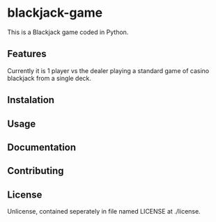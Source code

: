 # blackjack-game
This is a Blackjack game coded in Python.

## Features
Currently it is 1 player vs the dealer playing a standard game of casino blackjack from a single deck.

## Instalation

## Usage

## Documentation

## Contributing

## License
Unlicense, contained seperately in file named LICENSE at ./license.